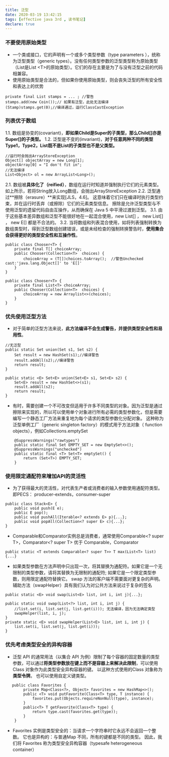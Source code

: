 ```yaml
---
title: 泛型
date: 2020-03-19 13:42:15
tags: [effective java 3rd , 读书笔记]
declare: true
---
```

### 不要使用原始类型
+ 一个类或接口，它的声明有一个或多个类型参数（type parameters ），统称为泛型类型（generic types）。没有任何类型参数的泛型类型称为原始类型（List是List &lt;T&gt;的原始类型）。它们的存在主要是为了与没有泛型之前的代码相兼容。
+ 使用原始类型是合法的，但如果你使用原始类型，则会丧失泛型的所有安全性和表达上的优势
```
private final List stamps = ... ; //警告
stamps.add(new Coin());// 如果有泛型，此处无法编译
(Stamp)stamps.get(0);//编译通过，运行ClassCastException
```

### 列表优于数组
1.1. 数组是协变的(covariant)，**即如果Child是Super的子类型，那么Child[]亦是Super[]的子类型。**
1.2. 泛型是不变的(invariant)，**对于任意两种不同的类型Type1，Type2，List<Type1>既不是List<Type>的子类型也不是父类型。**
```
//运行时会抛出ArrayStoreException
Object[] objectArray = new Long[1];
objectArray[0] = "I don't fit in";
//无法编译
List<Object> ol = new ArrayList<Long>();
```
<!-- more -->
2.1. 数组被**具体化了（reified）**，数组在运行时知道并强制执行它们的元素类型。如上所示，若将String放入Long数组，会抛出ArrayStoreException
2.2. 泛型通过**擦除（erasure）**来实现[JLS，4.6]。 这意味着它们只在编译时执行类型约束，并在运行时丢弃（或擦除）它们的元素类型信息。 擦除是允许泛型类型与不使用泛型的遗留代码自由互操作，从而确保在 Java 5 中平滑过渡到泛型。
3.1. 由于这些基本差异数组和泛型不能很好地在一起混合使用，new List<E>[] ， new
List<String>[] ， new E[] 都是不合法的。
3.2. 当将数组和列表混合使用，如将列表强制转换为数组类型时，得到泛型数组创建错误，或是未经检查的强制转换警告时，**使用集合会获得更好的类型安全性和互操作性**。
```
public class Chooser<T> {
    private final T[] choiceArray;
    public Chooser(Collection<T>  choices) {
        choiceArray = (T[])choices.toArray();  //警告Unchecked cast:'java.lang.Object[]' to 'E[]'
    }
}

public class Chooser<T> {
    private final List<T> choiceArray;
    public Chooser(Collection<T>  choices) {
        choiceArray = new Arraylist<>(choices);
    }
}
```

### 优先使用泛型方法
+ 对于简单的泛型方法来说，**此方法编译不会生成警告，并提供类型安全性和易用性**。
```
//无泛型
public static Set union(Set s1, Set s2) {
    Set result = new HashSet(s1);//编译警告
    result.addAll(s2);//编译警告
    return result;
}

public static <E> Set<E> union(Set<E> s1, Set<E> s2) {
    Set<E> result = new HashSet<>(s1);
    result.addAll(s2);
    return result;
}
```
+ 有时，需要创建一个不可改变但适用于许多不同类型的对象。因为泛型是通过擦除来实现的，所以可以使用单个对象进行所有必需的类型参数化，但是需要编写一个静态工厂方法来重复地为每个请求的类型参数化分配对象。 这种称为泛型单例工厂（generic singleton factory）的模式用于方法对象（ function objects），例如Collections.emptySet
```
    @SuppressWarnings("rawtypes")
    public static final Set EMPTY_SET = new EmptySet<>();
    @SuppressWarnings("unchecked")
    public static final <T> Set<T> emptySet() {
        return (Set<T>) EMPTY_SET;
    }
```

### 使用限定通配符来增加API的灵活性
+ 为了获得最大的灵活性，对代表生产者或消费者的输入参数使用通配符类型。即PECS： producer-extends，consumer-super
```
public class Stack<E> {
    public void push(E e);
    public E pop();
    public void pushAll(Iterable<? extends E> p){...};
    public void popAll(Collection<? super E> c){...};
}
```
+ Comparable和Comparator实例总是消费者，通常使用Comparable<? super T>，Comparator<? super T> 优于 Comparable<T>，Comparator<T>
```
public static <T extends Comparable<? super T>> T max(List<T> list){...}
```
+ 如果类型参数在方法声明中只出现一次，将其替换为通配符。如果它是一个无限制的类型参数，请将其替换为无限制的通配符; 如果它是一个限定类型参数，则用限定通配符替换它。
swap 方法的客户端不需要面对更复杂的声明。辅助方法（swapHelper）具有我们认为对公共方法来说过于复杂的签名
```
public static <E> void swap(List<E> list, int i, int j){...};

public static void swap(List<?> list, int i, int j) {
    //list.set(i, list.set(j, list.get(i))); 无法编译，因为无法确定类型
    swapHelper(list, i, j);
} 
private static <E> void swapHelper(List<E> list, int i, int j) {
    list.set(i, list.set(j, list.get(i)));
}
```

### 优先考虑类型安全的异构容器
+ 泛型 API 的通常用法（以集合 API 为例）限制了每个容器的固定数量的类型参数，可以通过**将类型参数放在键上而不是容器上来解决此限制**，可以使用 Class 对象作为此类型安全异构容器的键。 以这种方式使用的Class 对象称为**类型令牌**。 也可以使用自定义键类型。
```
   public class Favorites {
        private Map<Class<?>, Object> favorites = new HashMap<>();
        public <T> void putFavorite(Class<T> type, T instance) {
            favorites.put(Objects.requireNonNull(type), instance);
        }
        public<T> T getFavorite(Class<T> type) {
            return type.cast(favorites.get(type));
        }
    }
```
+ Favorites 实例是类型安全的：当请求一个字符串时它永远不会返回一个整数。 它也是异构的：与普通Map 不同，所有的键都是不同的类型。 因此，我们将 Favorites 称为类型安全异构容器（typesafe heterogeneous container）
